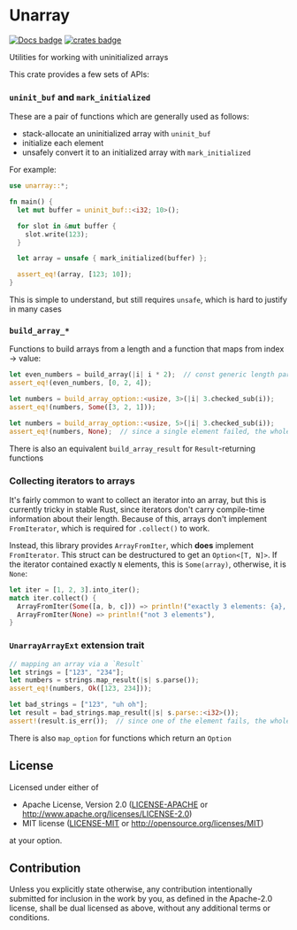 # Unarray

[![Docs badge]][docs.rs]
[![crates badge]][crates.io]

Utilities for working with uninitialized arrays

This crate provides a few sets of APIs:

### `uninit_buf` and `mark_initialized`

These are a pair of functions which are generally used as follows:
 - stack-allocate an uninitialized array with `uninit_buf`
 - initialize each element
 - unsafely convert it to an initialized array with `mark_initialized`

For example:
```rust
use unarray::*;

fn main() {
  let mut buffer = uninit_buf::<i32; 10>();

  for slot in &mut buffer {
    slot.write(123);
  }

  let array = unsafe { mark_initialized(buffer) };

  assert_eq!(array, [123; 10]);
}
```

This is simple to understand, but still requires `unsafe`, which is hard to justify in many cases

### `build_array_*`

Functions to build arrays from a length and a function that maps from index -> value:
```rust
let even_numbers = build_array(|i| i * 2);  // const generic length parameter inferred
assert_eq!(even_numbers, [0, 2, 4]);

let numbers = build_array_option::<usize, 3>(|i| 3.checked_sub(i));
assert_eq!(numbers, Some([3, 2, 1]));

let numbers = build_array_option::<usize, 5>(|i| 3.checked_sub(i));
assert_eq!(numbers, None);  // since a single element failed, the whole operation failed
```
There is also an equivalent `build_array_result` for `Result`-returning functions

### Collecting iterators to arrays

It's fairly common to want to collect an iterator into an array, but this is currently tricky in 
stable Rust, since iterators don't carry compile-time information about their length. Because of this,
arrays don't implement `FromIterator`, which is required for `.collect()` to work.

Instead, this library provides `ArrayFromIter`, which **does** implement `FromIterator`. This struct can
be destructured to get an `Option<[T, N]>`. If the iterator contained exactly `N` elements, this is `Some(array)`, otherwise, it is `None`:
```rust
let iter = [1, 2, 3].into_iter();
match iter.collect() {
  ArrayFromIter(Some([a, b, c])) => println!("exactly 3 elements: {a}, {b}, {c}"),
  ArrayFromIter(None) => println!("not 3 elements"),
}
```

### `UnarrayArrayExt` extension trait

```rust
// mapping an array via a `Result`
let strings = ["123", "234"];
let numbers = strings.map_result(|s| s.parse());
assert_eq!(numbers, Ok([123, 234]));

let bad_strings = ["123", "uh oh"];
let result = bad_strings.map_result(|s| s.parse::<i32>());
assert!(result.is_err());  // since one of the element fails, the whole operation fails
```
There is also `map_option` for functions which return an `Option`

## License

Licensed under either of

 * Apache License, Version 2.0
   ([LICENSE-APACHE](LICENSE-APACHE) or http://www.apache.org/licenses/LICENSE-2.0)
 * MIT license
   ([LICENSE-MIT](LICENSE-MIT) or http://opensource.org/licenses/MIT)

at your option.

## Contribution

Unless you explicitly state otherwise, any contribution intentionally submitted
for inclusion in the work by you, as defined in the Apache-2.0 license, shall be
dual licensed as above, without any additional terms or conditions.



[Docs badge]: https://img.shields.io/badge/docs.rs-rustdoc-green
[docs.rs]: https://docs.rs/unarray/
[crates badge]: https://img.shields.io/crates/d/unarray
[crates.io]: https://crates.io/crates/unarray
